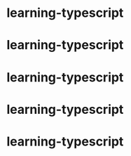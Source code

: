 # learning-typescript
# learning-typescript
# learning-typescript
# learning-typescript
# learning-typescript
